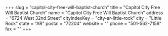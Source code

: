 +++
slug = "capitol-city-free-will-baptist-church"
title = "Capitol City Free Will Baptist Church"
name = "Capitol City Free Will Baptist Church"
address = "6724 West 32nd Street"
cityIndexKey = "city-ar-little-rock"
city = "Little Rock"
state = "AR"
postal = "72204"
website = ""
phone = "501-562-7158"
fax = ""
+++
